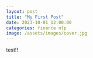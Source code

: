 ```yaml
---
layout: post
title: "My First Post"
date: 2023-10-01 12:00:00
categories: finance nlp
image: /assets/images/cover.jpg
---
```


test!!
